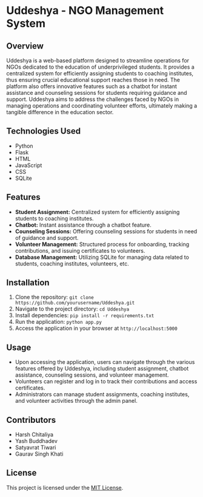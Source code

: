 # Uddeshya - NGO Management System

## Overview
Uddeshya is a web-based platform designed to streamline operations for NGOs dedicated to the education of underprivileged students. It provides a centralized system for efficiently assigning students to coaching institutes, thus ensuring crucial educational support reaches those in need. The platform also offers innovative features such as a chatbot for instant assistance and counseling sessions for students requiring guidance and support. Uddeshya aims to address the challenges faced by NGOs in managing operations and coordinating volunteer efforts, ultimately making a tangible difference in the education sector.

## Technologies Used
- Python
- Flask
- HTML
- JavaScript
- CSS
- SQLite

## Features
- **Student Assignment:** Centralized system for efficiently assigning students to coaching institutes.
- **Chatbot:** Instant assistance through a chatbot feature.
- **Counseling Sessions:** Offering counseling sessions for students in need of guidance and support.
- **Volunteer Management:** Structured process for onboarding, tracking contributions, and issuing certificates to volunteers.
- **Database Management:** Utilizing SQLite for managing data related to students, coaching institutes, volunteers, etc.

## Installation
1. Clone the repository: `git clone https://github.com/yourusername/Uddeshya.git`
2. Navigate to the project directory: `cd Uddeshya`
3. Install dependencies: `pip install -r requirements.txt`
4. Run the application: `python app.py`
5. Access the application in your browser at `http://localhost:5000`

## Usage
- Upon accessing the application, users can navigate through the various features offered by Uddeshya, including student assignment, chatbot assistance, counseling sessions, and volunteer management.
- Volunteers can register and log in to track their contributions and access certificates.
- Administrators can manage student assignments, coaching institutes, and volunteer activities through the admin panel.

## Contributors
- Harsh Chitaliya
- Yash Buddhadev
- Satyavrat Tiwari
- Gaurav Singh Khati

## License
This project is licensed under the [MIT License](LICENSE).

